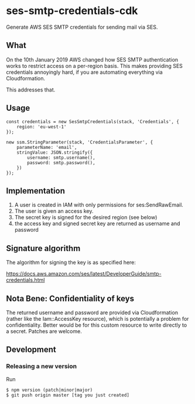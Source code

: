 # ses-smtp-credentials-cdk

Generate AWS SES SMTP credentials for sending mail via SES.

## What

On the 10th January 2019 AWS changed how SES SMTP authentication works to restrict
access on a per-region basis. This makes providing SES credentials annoyingly hard, if you are automating everything via Cloudformation.

This addresses that.

## Usage

    const credentials = new SesSmtpCredentials(stack, 'Credentials', {
        region: 'eu-west-1'
    });

    new ssm.StringParameter(stack, 'CredentialsParameter', {
        parameterName: 'email',
        stringValue: JSON.stringify({
            username: smtp.username(),
            password: smtp.password(),
        })
    });

## Implementation

1. A user is created in IAM with only permissions for ses:SendRawEmail.
2. The user is given an access key.
3. The secret key is signed for the desired region (see below)
4. the access key and signed secret key are returned as username and password

## Signature algorithm

The algorithm for signing the key is as specified here:

https://docs.aws.amazon.com/ses/latest/DeveloperGuide/smtp-credentials.html

## Nota Bene: Confidentiality of keys

The returned username and password are provided via Cloudformation (rather like the Iam::AccessKey resource), which is potentially a problem for confidentiality. Better would be for this custom resource to write directly to a secret. Patches are welcome.

## Development

### Releasing a new version

Run
```
$ npm version (patch|minor|major)
$ git push origin master [tag you just created]
```
